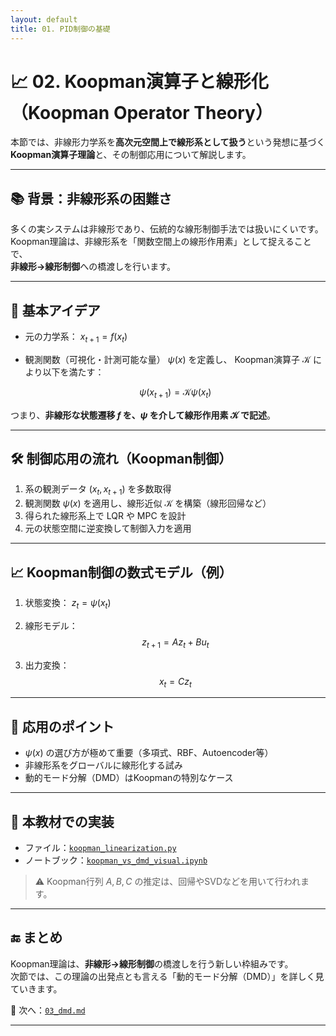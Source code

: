 ```yaml
---
layout: default
title: 01. PID制御の基礎
---
```


<!-- MathJax support for both inline and block math -->
<script type="text/javascript">
  window.MathJax = {
    tex: { inlineMath: [['$', '$'], ['\\(', '\\)']] },
    svg: { fontCache: 'global' }
  };
</script>
<script type="text/javascript"
  async
  src="https://cdn.jsdelivr.net/npm/mathjax@3/es5/tex-mml-chtml.js">
</script>

# 📈 02. Koopman演算子と線形化（Koopman Operator Theory）

本節では、非線形力学系を**高次元空間上で線形系として扱う**という発想に基づく  
**Koopman演算子理論**と、その制御応用について解説します。

---

## 📚 背景：非線形系の困難さ

多くの実システムは非線形であり、伝統的な線形制御手法では扱いにくいです。  
Koopman理論は、非線形系を「関数空間上の線形作用素」として捉えることで、  
**非線形→線形制御**への橋渡しを行います。

---

## 🧠 基本アイデア

- 元の力学系：
  $x_{t+1} = f(x_t)$

- 観測関数（可視化・計測可能な量） $\psi(x)$ を定義し、
  Koopman演算子 $\mathcal{K}$ により以下を満たす：

  $$
  \psi(x_{t+1}) = \mathcal{K} \psi(x_t)
  $$

つまり、**非線形な状態遷移 $f$ を、$\psi$ を介して線形作用素 $\mathcal{K}$ で記述**。

---

## 🛠️ 制御応用の流れ（Koopman制御）

1. 系の観測データ $(x_t, x_{t+1})$ を多数取得  
2. 観測関数 $\psi(x)$ を適用し、線形近似 $\mathcal{K}$ を構築（線形回帰など）  
3. 得られた線形系上で LQR や MPC を設計  
4. 元の状態空間に逆変換して制御入力を適用

---

## 📈 Koopman制御の数式モデル（例）

1. 状態変換：
   $z_t = \psi(x_t)$

2. 線形モデル：
   $$
   z_{t+1} = A z_t + B u_t
   $$

3. 出力変換：
   $$
   x_t = C z_t
   $$

---

## 📎 応用のポイント

- $\psi(x)$ の選び方が極めて重要（多項式、RBF、Autoencoder等）  
- 非線形系をグローバルに線形化する試み  
- 動的モード分解（DMD）はKoopmanの特別なケース

---

## 🧪 本教材での実装

- ファイル：[`koopman_linearization.py`](../simulation/koopman_linearization.py)
- ノートブック：[`koopman_vs_dmd_visual.ipynb`](../notebooks/koopman_vs_dmd_visual.ipynb)

> ⚠️ Koopman行列 $A, B, C$ の推定は、回帰やSVDなどを用いて行われます。

---

## 🔚 まとめ

Koopman理論は、**非線形→線形制御**の橋渡しを行う新しい枠組みです。  
次節では、この理論の出発点とも言える「動的モード分解（DMD）」を詳しく見ていきます。

📁 次へ：[`03_dmd.md`](./03_dmd.md)

---
